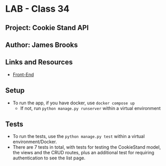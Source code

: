 # LAB - Class 34

## Project: Cookie Stand API

## Author: James Brooks

## Links and Resources

- [Front-End](https://james-brooks-cookie-stand-api.herokuapp.com/)

## Setup

- To run the app, if you have docker, use `docker compose up`
  - If not, run `python manage.py runserver` within a virtual environment

## Tests

- To run the tests, use the `python manage.py test` within a virtual environment/Docker.
- There are 7 tests in total, with tests for testing the CookieStand model, the views and the CRUD routes, plus an additional test for requiring authentication to see the list page.
